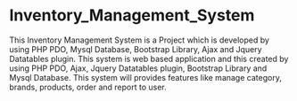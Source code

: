 # Inventory_Management_System
This Inventory Management System is a Project which is developed by using PHP PDO, Mysql Database, Bootstrap Library, Ajax and Jquery Datatables plugin. This system is web based application and this created by using PHP PDO, Ajax, Jquery Datatables plugin, Bootstrap Library and Mysql Database. This system will provides features like manage category, brands, products, order and report to user.
